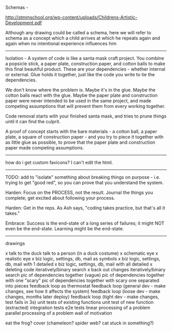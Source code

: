 Schemas -

http://stmmschool.org/wp-content/uploads/Childrens-Artistic-Development.pdf

Although any drawing could be called a schema, here we will refer to schema as a concept which a child arrives at which he repeats again and again when no intentional experience influences him

---

Isolation - A system of code is like a santa mask craft project.
You combine a popsicle stick, a paper plate, construction paper, and cotton balls to make this final beautiful product. These are your dependencies - whether internal or external.
Glue holds it together, just like the code you write to tie the dependencies.

We don't know where the problem is. Maybe it's in the glue. Maybe the cotton balls react with the glue. Maybe the paper plate and construction paper were never intended to be used in the same project, and made competing assumptions that will prevent them from every working together.

Code removal starts with your finished santa mask, and tries to prune things until it can find the culprit.

A proof of concept starts with the bare materials - a cotton ball, a paper plate, a square of construction paper - and you try to piece it together with as little glue as possible, to prove that the paper plate and construction paper made competing assumptions.

---

how do i get custom favicons? I can't edit the html.

<link rel="icon" type="image/png" sizes="32x32" href="/favicon-32x32.png">
<link rel="icon" type="image/png" sizes="16x16" href="/favicon-16x16.png">

---

TODO: add to "isolate" something about breaking things on purpose - i.e. trying to get "good red", so you can prove that you understand the system.

Harden: Focus on the PROCESS, not the result. Journal the things you complete; get excited about following your process.

Harden: Get in the reps. As Ash says, "coding takes practice, but that's all it takes."

Embrace: Success is the end-state of a long series of failures; it might NOT even be the end-state. Learning might be the end-state.

---

drawings

x talk to the duck
talk to a person (in a duck costume)
x schematic eye
x realistic eye
x biz logic, settings, db, mail as symbols
x biz logic, settings, db, mail with 1 detailed
x biz logic, settings, db, mail with all detailed
x deleting code iteratively/binary search
x back out changes iteratively/binary search
pic of dependencies together (vague)
pic of dependencies together with one "scary"
pic of dependencies together with scary one separated into pieces
feedback loop as thermostat
feedback loop (general dev - make changes, see how it affects the system)
feedback loop (loose dev - make changes, months later deploy)
feedback loop (tight dev - make changes, test fails in 3s)
unit tests of existing functions
unit test of new function (extracted)
integration tests
e2e tests
linear processing of a problem
parallel processing of a problem
wall of motivation

eat the frog?
cover (chameleon? spider web? cat stuck in something?)
